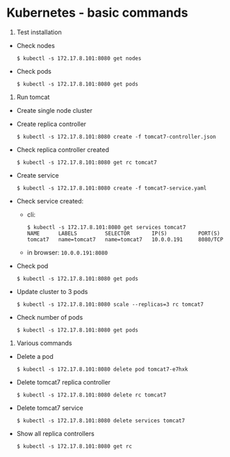 # Kubernetes - basic commands

1. Test installation
 * Check nodes

     `$ kubectl -s 172.17.8.101:8080 get nodes`
 * Check pods
 
     `$ kubectl -s 172.17.8.101:8080 get pods`
1. Run tomcat
 * Create single node cluster
 * Create replica controller

    ```
    $ kubectl -s 172.17.8.101:8080 create -f tomcat7-controller.json
    ```
 * Check replica controller created

    ```
    $ kubectl -s 172.17.8.101:8080 get rc tomcat7
    ```
 * Create service
 
    ```
    $ kubectl -s 172.17.8.101:8080 create -f tomcat7-service.yaml
    ```
 * Check service created:
    - cli: 
    
      ```
      $ kubectl -s 172.17.8.101:8080 get services tomcat7
      NAME      LABELS         SELECTOR       IP(S)          PORT(S)
      tomcat7   name=tomcat7   name=tomcat7   10.0.0.191     8080/TCP
      ```
    - in browser: ```10.0.0.191:8080```
 * Check pod
 
    ```
    $ kubectl -s 172.17.8.101:8080 get pods
    ```
 * Update cluster to 3 pods
 
    ```
    $ kubectl -s 172.17.8.101:8080 scale --replicas=3 rc tomcat7
    ```
 * Check number of pods
 
    ```
    $ kubectl -s 172.17.8.101:8080 get pods
    ```
1. Various commands
  * Delete a pod
 
    ```
    $ kubectl -s 172.17.8.101:8080 delete pod tomcat7-e7hxk
    ```
  * Delete tomcat7 replica controller
 
    ```
    $ kubectl -s 172.17.8.101:8080 delete rc tomcat7
    ```
  * Delete tomcat7 service
 
    ```
    $ kubectl -s 172.17.8.101:8080 delete services tomcat7
    ```
  * Show all replica controllers
 
    ```
    $ kubectl -s 172.17.8.101:8080 get rc 
    ```
